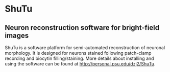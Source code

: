 # ShuTu
## Neuron reconstruction software for bright-field images

ShuTu is a software platform for semi-automated reconstruction of neuronal morphology. It is designed for neurons stained following patch-clamp recording and biocytin filling/staining.
More details about installing and using the software can be found at http://personal.psu.edu/dzj2/ShuTu.
